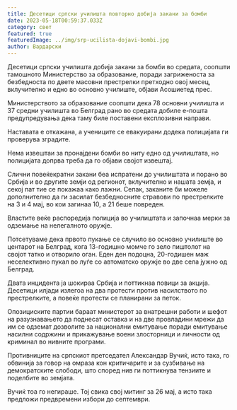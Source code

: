 ```yaml
---
title: Десетици српски училишта повторно добија закани за бомби
date: 2023-05-18T00:59:37.033Z
category: свет
featured: true
featuredImage: ../img/srp-ucilista-dojavi-bombi.jpg
author: Вардарски
---
```

Десетици српски училишта добија закани за бомби во средата, соопшти тамошното Министерство за образование, поради загриженоста за безбедноста по двете масовни престрелки претходно овој месец, вклучително и едно во основно училиште, објави Асошиетед прес.

Министерството за образование соопшти дека 78 основни училишта и 37 средни училишта во Белград рано во средата добиле е-пошта предупредувања дека таму биле поставени експлозивни направи.

Наставата е откажана, а учениците се евакуирани додека полицијата ги проверува зградите.

Нема извештаи за пронајдени бомби во ниту едно од училиштата, но полицијата допрва треба да го објави својот извештај.

Слични повеќекратни закани беа испратени до училиштата и порано во Србија и во другите земји од регионот, вклучително и нашата земја, и секој пат тие се покажаа како лажни. Сепак, заканите би можеле дополнително да ги засилат безбедносните стравови по престрелките на 3 и 4 мај, во кои загинаа 10, а 21 беше повреден.

Властите веќе распоредија полиција во училиштата и започнаа мерки за одземање на нелегалното оружје.

Потсетуваме дека првото пукање се случило во основно училиште во центарот на Белград, кога 13-годишно момче го зело пиштолот на својот татко и отворило оган. Еден ден подоцна, 20-годишен маж неселективно пукал во луѓе со автоматско оружје во две села јужно од Белград.

Двата инцидента ја шокираа Србија и поттикнаа повици за акција. Десетици илјади излегоа на два протести против насилството по престрелките, а повеќе протести се планирани за петок.

Опозициските партии бараат министерот за внатрешни работи и шефот на разузнавањето да поднесат оставка и на две провладини мрежи да им се одземат дозволите за национални емитување поради емитување насилни содржини и прикажување воени злосторници и личности од криминал во нивните програми.

Противниците на српскиот претседател Александар Вучиќ, исто така, го обвинија за говор на омраза кон критичарите и за сузбивање на демократските слободи, што според нив ги поттикнува тензиите и поделбите во земјата.

Вучиќ тоа го негираше. Тој свика свој митинг за 26 мај, а исто така предложи предвремени избори до септември.